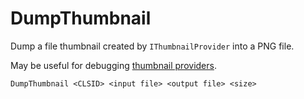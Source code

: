 # DumpThumbnail
Dump a file thumbnail created by `IThumbnailProvider` into a PNG file.

May be useful for debugging [thumbnail providers](https://docs.microsoft.com/en-us/previous-versions//bb776906(v=vs.85)).

```
DumpThumbnail <CLSID> <input file> <output file> <size>
```
